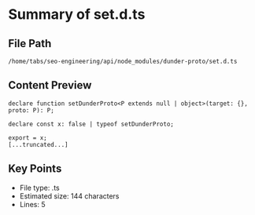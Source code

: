 # Summary of set.d.ts
  
## File Path
`/home/tabs/seo-engineering/api/node_modules/dunder-proto/set.d.ts`

## Content Preview
```
declare function setDunderProto<P extends null | object>(target: {}, proto: P): P;

declare const x: false | typeof setDunderProto;

export = x;
[...truncated...]
```

## Key Points
- File type: .ts
- Estimated size: 144 characters
- Lines: 5
